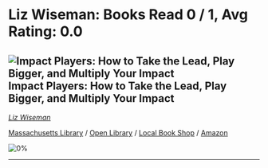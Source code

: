 # Liz Wiseman:  Books Read 0 / 1, Avg Rating: 0.0 

## ![Impact Players: How to Take the Lead, Play Bigger, and Multiply Your Impact](https://covers.openlibrary.org/b/isbn/9780063063327-M.jpg) Impact Players: How to Take the Lead, Play Bigger, and Multiply Your Impact
*[Liz Wiseman](../authors/LizWiseman)*

[Massachusetts Library](https://library.minlib.net/search/i=9780063063327) / [Open Library](https://openlibrary.org/isbn/9780063063327) / [Local Book Shop](https://bookshop.org/book/9780063063327) / [Amazon](https://amazon.com/dp/0063063328)

![0%](https://progress-bar.dev/0) 



---
